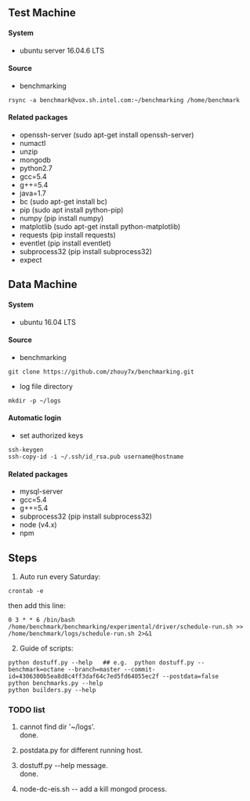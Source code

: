## Test Machine
#### System
* ubuntu server 16.04.6 LTS

#### Source
* benchmarking
```shell
rsync -a benchmark@vox.sh.intel.com:~/benchmarking /home/benchmark
```

#### Related packages 
* openssh-server (sudo apt-get install openssh-server)
* numactl
* unzip
* mongodb
* python2.7 
* gcc=5.4
* g++=5.4
* java=1.7
* bc (sudo apt-get install bc)
* pip (sudo apt install python-pip)
* numpy (pip install numpy)
* matplotlib (sudo apt-get install python-matplotlib)
* requests (pip install requests)
* eventlet (pip install eventlet)
* subprocess32 (pip install subprocess32)
* expect


## Data Machine
#### System
* ubuntu 16.04 LTS

#### Source
* benchmarking
```shell
git clone https://github.com/zhouy7x/benchmarking.git
```

* log file directory
```shell
mkdir -p ~/logs
``` 

#### Automatic login
* set authorized keys
```shell
ssh-keygen
ssh-copy-id -i ~/.ssh/id_rsa.pub username@hostname
```

#### Related packages 
* mysql-server
* gcc=5.4
* g++=5.4
* subprocess32 (pip install subprocess32)
* node (v4.x)
* npm

## Steps ##

1. Auto run every Saturday:
```shell
crontab -e
```
then add this line:
```text
0 3 * * 6 /bin/bash  /home/benchmark/benchmarking/experimental/driver/schedule-run.sh >> /home/benchmark/logs/schedule-run.sh 2>&1 
````

2. Guide of scripts:
```shell
python dostuff.py --help   ## e.g.  python dostuff.py --benchmark=octane --branch=master --commit-id=4306300b5ea8d8c4ff3daf64c7ed5fd64055ec2f --postdata=false
python benchmarks.py --help
python builders.py --help
```  

### TODO list ###
1. cannot find dir '~/logs'.\
done.
2. postdata.py for different running host.

3. dostuff.py --help message.\
done.
4. node-dc-eis.sh -- add a kill mongod process.